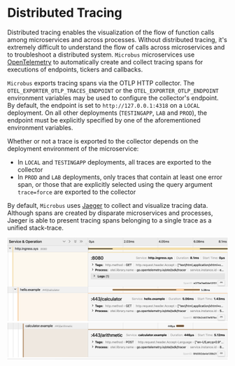 # Distributed Tracing

Distributed tracing enables the visualization of the flow of function calls among microservices and across processes. Without distributed tracing, it's extremely difficult to understand the flow of calls across microservices and to troubleshoot a distributed system.
`Microbus` microservices use [OpenTelemetry](https://opentelemetry.io) to automatically create and collect tracing spans for executions of endpoints, tickers and callbacks.

`Microbus` exports tracing spans via the OTLP HTTP collector. The `OTEL_EXPORTER_OTLP_TRACES_ENDPOINT` or the `OTEL_EXPORTER_OTLP_ENDPOINT` environment variables may be used to configure the collector's endpoint.
By default, the endpoint is set to `http://127.0.0.1:4318` on a `LOCAL` deployment.
On all other deployments (`TESTINGAPP`, `LAB` and `PROD`), the endpoint must be explicitly specified by one of the aforementioned environment variables.

Whether or not a trace is exported to the collector depends on the deployment environment of the microservice:

- In `LOCAL` and `TESTINGAPP` deployments, all traces are exported to the collector
- In `PROD` and `LAB` deployments, only traces that contain at least one error span, or those that are explicitly selected using the query argument `trace=force` are exported to the collector

By default, `Microbus` uses [Jaeger](https://www.jaegertracing.io) to collect and visualize tracing data.
Although spans are created by disparate microservices and processes, Jaeger is able to present tracing spans belonging to a single trace as a unified stack-trace.

<img src="distribtracing-1.png" width="1011">
